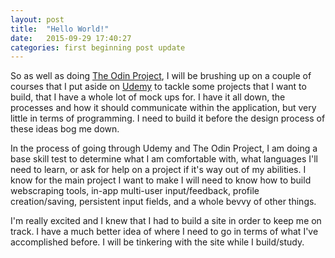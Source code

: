 ```yaml
---
layout: post
title:  "Hello World!"
date:   2015-09-29 17:40:27
categories: first beginning post update
---
```



So as well as doing [The Odin Project][odin], I will be brushing up on a couple of courses that I put aside on [Udemy][udemy] to tackle some projects that I want to build, that I have a whole lot of mock ups for. I have it all down, the processes and how it should communicate within the application, but very little in terms of programming. I need to build it before the design process of these ideas bog me down. 

In the process of going through Udemy and The Odin Project, I am doing a base skill test to determine what I am comfortable with, what languages I'll need to learn, or ask for help on a project if it's way out of my abilities. I know for the main project I want to make I will need to know how to build webscraping tools, in-app multi-user input/feedback, profile creation/saving, persistent input fields, and a whole bevvy of other things.

I'm really excited and I knew that I had to build a site in order to keep me on track. I have a much better idea of where I need to go in terms of what I've accomplished before. I will be tinkering with the site while I build/study.




[odin]:			theodinproject.com
[udemy]:		udemy.com
